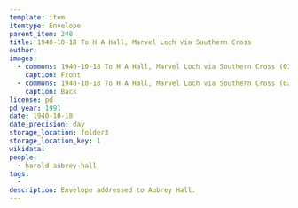 ```yaml
---
template: item
itemtype: Envelope
parent_item: 248
title: 1940-10-18 To H A Hall, Marvel Loch via Southern Cross
author: 
images:
  - commons: 1940-10-18 To H A Hall, Marvel Loch via Southern Cross (01).jpg
    caption: Front
  - commons: 1940-10-18 To H A Hall, Marvel Loch via Southern Cross (02).jpg
    caption: Back
license: pd
pd_year: 1991
date: 1940-10-18
date_precision: day
storage_location: folder3
storage_location_key: 1
wikidata: 
people:
  - harold-aubrey-hall
tags:
  - 
description: Envelope addressed to Aubrey Hall.
---
```

